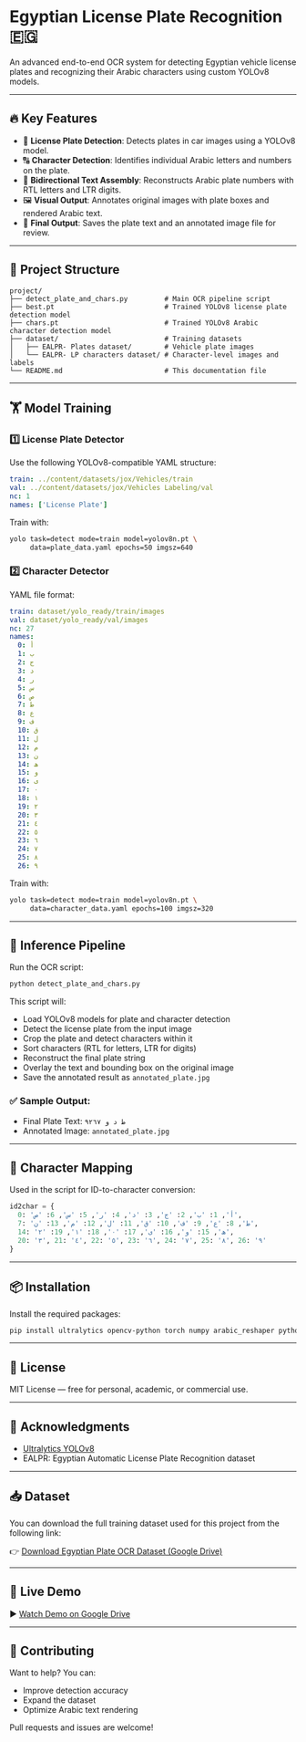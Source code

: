 # Egyptian License Plate Recognition 🇪🇬

An advanced end-to-end OCR system for detecting Egyptian vehicle license plates and recognizing their Arabic characters using custom YOLOv8 models.

---

## 🔥 Key Features

- 🚗 **License Plate Detection**: Detects plates in car images using a YOLOv8 model.
- 🔠 **Character Detection**: Identifies individual Arabic letters and numbers on the plate.
- 🔁 **Bidirectional Text Assembly**: Reconstructs Arabic plate numbers with RTL letters and LTR digits.
- 🖼️ **Visual Output**: Annotates original images with plate boxes and rendered Arabic text.
- 🧾 **Final Output**: Saves the plate text and an annotated image file for review.

---

## 📁 Project Structure

```
project/
├── detect_plate_and_chars.py         # Main OCR pipeline script
├── best.pt                           # Trained YOLOv8 license plate detection model
├── chars.pt                          # Trained YOLOv8 Arabic character detection model
├── dataset/                          # Training datasets
│   ├── EALPR- Plates dataset/        # Vehicle plate images
│   └── EALPR- LP characters dataset/ # Character-level images and labels
└── README.md                         # This documentation file
```

---

## 🏋️ Model Training

### 1️⃣ License Plate Detector

Use the following YOLOv8-compatible YAML structure:

```yaml
train: ../content/datasets/jox/Vehicles/train
val: ../content/datasets/jox/Vehicles Labeling/val
nc: 1
names: ['License Plate']
```

Train with:

```bash
yolo task=detect mode=train model=yolov8n.pt \
     data=plate_data.yaml epochs=50 imgsz=640
```

### 2️⃣ Character Detector

YAML file format:

```yaml
train: dataset/yolo_ready/train/images
val: dataset/yolo_ready/val/images
nc: 27
names:
  0: أ
  1: ب
  2: ج
  3: د
  4: ر
  5: س
  6: ص
  7: ط
  8: ع
  9: ف
  10: ق
  11: ل
  12: م
  13: ن
  14: ھ
  15: و
  16: ى
  17: ٠
  18: ١
  19: ٢
  20: ٣
  21: ٤
  22: ٥
  23: ٦
  24: ٧
  25: ٨
  26: ٩
```

Train with:

```bash
yolo task=detect mode=train model=yolov8n.pt \
     data=character_data.yaml epochs=100 imgsz=320
```

---

## 🧪 Inference Pipeline

Run the OCR script:

```bash
python detect_plate_and_chars.py
```

This script will:

- Load YOLOv8 models for plate and character detection
- Detect the license plate from the input image
- Crop the plate and detect characters within it
- Sort characters (RTL for letters, LTR for digits)
- Reconstruct the final plate string
- Overlay the text and bounding box on the original image
- Save the annotated result as `annotated_plate.jpg`

### ✅ Sample Output:

- Final Plate Text: `ط د و ٩٢٦٧`
- Annotated Image: `annotated_plate.jpg`

---

## 🔡 Character Mapping

Used in the script for ID-to-character conversion:

```python
id2char = {
  0: 'أ', 1: 'ب', 2: 'ج', 3: 'د', 4: 'ر', 5: 'س', 6: 'ص',
  7: 'ط', 8: 'ع', 9: 'ف', 10: 'ق', 11: 'ل', 12: 'م', 13: 'ن',
  14: 'ھ', 15: 'و', 16: 'ى', 17: '٠', 18: '١', 19: '٢',
  20: '٣', 21: '٤', 22: '٥', 23: '٦', 24: '٧', 25: '٨', 26: '٩'
}
```

---

## 📦 Installation

Install the required packages:

```bash
pip install ultralytics opencv-python torch numpy arabic_reshaper python-bidi pyautogui
```

---

## 📄 License

MIT License — free for personal, academic, or commercial use.

---

## 🙌 Acknowledgments

- [Ultralytics YOLOv8](https://github.com/ultralytics/ultralytics)
- EALPR: Egyptian Automatic License Plate Recognition dataset

---
## 📥 Dataset

You can download the full training dataset used for this project from the following link:

👉 [Download Egyptian Plate OCR Dataset (Google Drive)](https://drive.google.com/file/d/1l3P7tpLPCcI6N0p8T9uxW3NL0GJXKPnA/view?usp=drive_link)


---
## 🎥 Live Demo

▶️ [Watch Demo on Google Drive](https://drive.google.com/file/d/1ijQsaZnpCnqJoQAa-gEGxrgQA-dqtp8o/view?usp=sharing)

---

## 🤝 Contributing

Want to help? You can:

- Improve detection accuracy
- Expand the dataset
- Optimize Arabic text rendering

Pull requests and issues are welcome!

